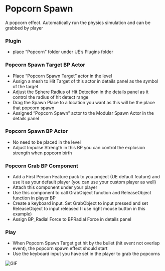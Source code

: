 # Popcorn Spawn
A popcorn effect. Automatically run the physics simulation and can be grabbed by player  

### Plugin
- place “Popcorn” folder under UE’s Plugins folder

### Popcorn Spawn Target BP Actor
- Place “Popcorn Spawn Target” actor in the level
- Assign a mesh to Hit Target of this actor in details panel as the symbol of the target
- Adjust the Sphere Radius of Hit Detection in the details panel as it control the radius of hit detect range
- Drag the Spawn Place to a location you want as this will be the place that popcorn spawn
- Assigned “Popcorn Spawn” actor to the Modular Spawn Actor in the details panel

### Popcorn Spawn BP Actor
- No need to be placed in the level
- Adjust Impulse Strength in this BP you can control the explosion strength when popcorn birth

### Popcorn Grab BP Component
- Add a First Person Feature pack to you project (UE default feature) and use it as your default player (you can use your custom player as well)
- Attach this component under your player
- Use this component to call GrabObject function and ReleaseObject function in player BP
- Create a keyboard input. Set GrabObject to input pressed and set ReleaseObject to input released (I use right mouse button in this example)
- Assign BP_Radial Force to BPRadial Force in details panel

### Play
- When Popcorn Spawn Target get hit by the bullet (hit event not overlap event), the popcorn spawn effect should start
- Use the keyboard input you have set in the player to grab the popcorns


 
![GIF](https://github.com/TimChen1383/PopcornSpawn/assets/37008451/20f93ff0-a175-4251-bf98-4082fd1ec6a5)
